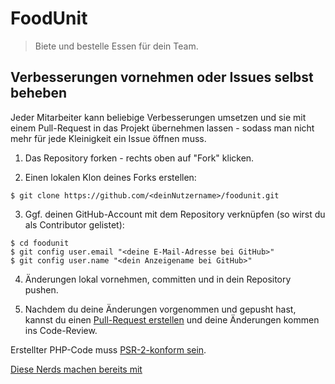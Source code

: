 # FoodUnit
> Biete und bestelle Essen für dein Team.

## Verbesserungen vornehmen oder Issues selbst beheben
Jeder Mitarbeiter kann beliebige Verbesserungen umsetzen und sie mit einem Pull-Request in das Projekt übernehmen lassen - sodass man nicht mehr für jede Kleinigkeit ein Issue öffnen muss.

1. Das Repository forken - rechts oben auf "Fork" klicken.

2. Einen lokalen Klon deines Forks erstellen:

```
$ git clone https://github.com/<deinNutzername>/foodunit.git
```

3. Ggf. deinen GitHub-Account mit dem Repository verknüpfen (so wirst du als Contributor gelistet):

```
$ cd foodunit
$ git config user.email "<deine E-Mail-Adresse bei GitHub>"
$ git config user.name "<dein Anzeigename bei GitHub>"
```

4. Änderungen lokal vornehmen, committen und in dein Repository pushen.

5. Nachdem du deine Änderungen vorgenommen und gepusht hast, kannst du einen [Pull-Request erstellen](https://github.com/dominikbraun/foodunit/pulls) und deine Änderungen kommen ins Code-Review.

Erstellter PHP-Code muss [PSR-2-konform sein](https://github.com/php-fig/fig-standards/blob/master/accepted/PSR-2-coding-style-guide.md).

[Diese Nerds machen bereits mit](https://github.com/dominikbraun/foodunit/graphs/contributors)
